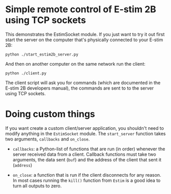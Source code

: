 # Simple remote control of E-stim 2B using TCP sockets

This demonstrates the EstimSocket module. If you just want to try it out first start the server
on the computer that's physically connected to your E-stim 2B:

    python ./start_estim2b_server.py

And then on another computer on the same network run the client:

    python ./client.py

The client script will ask you for commands (which are documented in the E-stim 2B developers manual), 
the commands are sent to to the server using TCP sockets.

# Doing custom things

If you want create a custom client/server application, you shouldn't need to modify anything
in the `EstimSocket` module. 
The `start_server` function takes two arguments, `callbacks` and `on_close`.

- `callbacks`: a Python-list of functions that are run (in order) whenever the server received
data from a client. Callback functions must take two arguments, the data sent (`buf`) and the address
of the client that sent it (`address`)

- `on_close`: a function that is run if the client disconnects for any reason. In most cases running
the `kill()` function from `Estim` is a good idea to turn all outputs to zero.
    

